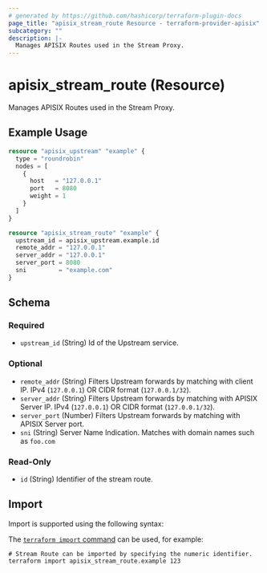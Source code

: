 ```yaml
---
# generated by https://github.com/hashicorp/terraform-plugin-docs
page_title: "apisix_stream_route Resource - terraform-provider-apisix"
subcategory: ""
description: |-
  Manages APISIX Routes used in the Stream Proxy.
---
```


# apisix_stream_route (Resource)

Manages APISIX Routes used in the Stream Proxy.

## Example Usage

```terraform
resource "apisix_upstream" "example" {
  type = "roundrobin"
  nodes = [
    {
      host   = "127.0.0.1"
      port   = 8080
      weight = 1
    }
  ]
}

resource "apisix_stream_route" "example" {
  upstream_id = apisix_upstream.example.id
  remote_addr = "127.0.0.1"
  server_addr = "127.0.0.1"
  server_port = 8080
  sni         = "example.com"
}
```

<!-- schema generated by tfplugindocs -->
## Schema

### Required

- `upstream_id` (String) Id of the Upstream service.

### Optional

- `remote_addr` (String) Filters Upstream forwards by matching with client IP. IPv4 (`127.0.0.1`) OR CIDR format (`127.0.0.1/32`).
- `server_addr` (String) Filters Upstream forwards by matching with APISIX Server IP. IPv4 (`127.0.0.1`) OR CIDR format (`127.0.0.1/32`).
- `server_port` (Number) Filters Upstream forwards by matching with APISIX Server port.
- `sni` (String) Server Name Indication. Matches with domain names such as `foo.com`

### Read-Only

- `id` (String) Identifier of the stream route.

## Import

Import is supported using the following syntax:

The [`terraform import` command](https://developer.hashicorp.com/terraform/cli/commands/import) can be used, for example:

```shell
# Stream Route can be imported by specifying the numeric identifier.
terraform import apisix_stream_route.example 123
```
